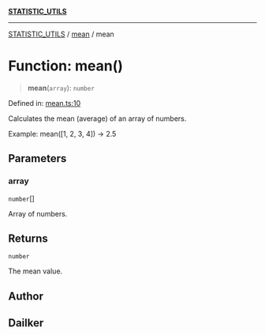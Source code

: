 [**STATISTIC_UTILS**](../../README.md)

***

[STATISTIC_UTILS](../../README.md) / [mean](../README.md) / mean

# Function: mean()

> **mean**(`array`): `number`

Defined in: [mean.ts:10](https://github.com/dailker/everyutil/blob/2a1290e25c1270a5e1af64099b97f8d5fc086e59/src/statistic/mean.ts#L10)

Calculates the mean (average) of an array of numbers.

Example: mean([1, 2, 3, 4]) → 2.5

## Parameters

### array

`number`[]

Array of numbers.

## Returns

`number`

The mean value.

## Author

## Dailker
